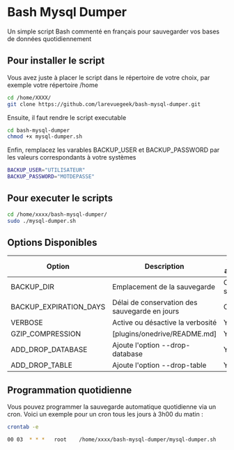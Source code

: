 # Bash Mysql Dumper

Un simple script Bash commenté en français pour sauvegarder vos bases de données quotidiennement

## Pour installer le script

Vous avez juste à placer le script dans le répertoire de votre choix, par exemple votre répertoire /home

```sh
cd /home/XXXX/
git clone https://github.com/larevuegeek/bash-mysql-dumper.git
```

Ensuite, il faut rendre le script executable

```sh
cd bash-mysql-dumper
chmod +x mysql-dumper.sh
```

Enfin, remplacez les varables BACKUP_USER et BACKUP_PASSWORD par les valeurs correspondants à votre systèmes

```sh
BACKUP_USER="UTILISATEUR"
BACKUP_PASSWORD="MOTDEPASSE"
```

## Pour executer le scripts
```sh
cd /home/xxxx/bash-mysql-dumper/
sudo ./mysql-dumper.sh
```

## Options Disponibles

| Option | Description | Valeur attendu |
| ------ | ------ | ------ |
| BACKUP_DIR | Emplacement de la sauvegarde | Chemin système |
| BACKUP_EXPIRATION_DAYS | Délai de conservation des sauvegarde en jours | Chiffre |
| VERBOSE | Active ou désactive la verbosité | Y ou N |
| GZIP_COMPRESSION | [plugins/onedrive/README.md] | Y ou N |
| ADD_DROP_DATABASE | Ajoute l'option --drop-database | Y ou N |
| ADD_DROP_TABLE | Ajoute l'option --drop-table | Y ou N |

## Programmation quotidienne

Vous pouvez programmer la sauvegarde automatique quotidienne via un cron.
Voici un exemple pour un cron tous les jours à 3h00 du matin :

```sh
crontab -e

00 03  * * *   root    /home/xxxx/bash-mysql-dumper/mysql-dumper.sh
```